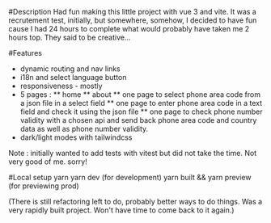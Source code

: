 #Description
Had fun making this little project with vue 3 and vite. It was a recrutement test, initially, but somewhere, somehow, I decided to have fun cause I had 24 hours to complete what would probably have taken me 2 hours top. They said to be creative...

#Features

- dynamic routing and nav links
- i18n and select language button
- responsiveness - mostly
- 5 pages :
  ** home
  ** about
  ** one page to select phone area code from a json file in a select field
  ** one page to enter phone area code in a text field and check it using the json file
  \*\* one page to check phone number validity with a chosen api and send back phone area code and country data as well as phone number validity.
- dark/light modes with tailwindcss

Note : initially wanted to add tests with vitest but did not take the time. Not very good of me. sorry!

#Local setup
yarn
yarn dev (for development)
yarn built && yarn preview (for previewing prod)

(There is still refactoring left to do, probably better ways to do things. Was a very rapidly built project. Won't have time to come back to it again.)
